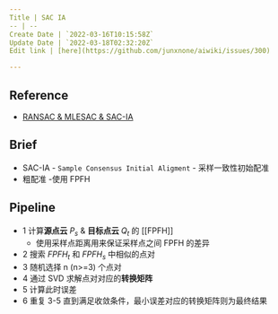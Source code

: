 ```yaml
---
Title | SAC IA
-- | --
Create Date | `2022-03-16T10:15:58Z`
Update Date | `2022-03-18T02:32:20Z`
Edit link | [here](https://github.com/junxnone/aiwiki/issues/300)

---
```

## Reference
- [RANSAC & MLESAC & SAC-IA](https://littlebearsama.github.io/2020/04/11/Registration/0.SAC-IA/)

## Brief
- SAC-IA - `Sample Consensus Initial Aligment` - 采样一致性初始配准
- 粗配准
-使用 FPFH 

## Pipeline
- 1 计算**源点云** $P_s$ & **目标点云** $Q_t$ 的 [[FPFH]]
  - 使用采样点距离用来保证采样点之间 FPFH 的差异
- 2 搜索 $FPFH_t$  和 $FPFH_s$  中相似的点对
- 3 随机选择 n (n>=3) 个点对
- 4 通过 SVD 求解点对对应的**转换矩阵**
- 5 计算此时误差
- 6 重复 3-5 直到满足收敛条件，最小误差对应的转换矩阵则为最终结果

